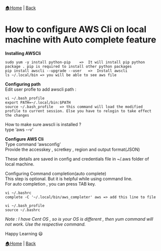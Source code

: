 [:house:Home](https://github.com/debbiswal/Articles) | [Back](https://github.com/debbiswal/Articles/blob/master/README.md#aws)  

# How to configure AWS Cli on local machine with Auto complete feature

**Installing AWSCli**  
```shell
sudo yum -y install python-pip    =>  It will install pip python package . pip is required to install other python packages
pip install awscli --upgrade --user   =>  Install awscli
ls ~/.local/bin => you will be able to see aws file
```  

**Configuring path**  
Edit user profle to add awscli path :  
```shell
vi ~/.bash_profile  
export PATH=~/.local/bin:$PATH  
source ~/.bash_profile   => this command will load the modified profile to current session. Else you have to relogin to take effect the changes  
```  

How to make sure awscli is installed ?  
type ‘aws --v’  

**Configure AWS Cli**  
Type command ‘awsconfig’   
Provide the accesskey , scretkey , region and output format(JSON)  

These details are saved in config and credentials file in ~/.aws folder of local machine.  
 
Configuring Command completion(auto complete)  
This step is optional. But it is helpful while using command line.  
For auto completion , you can press TAB key.  
```shell
vi ~/.bashrc  
complete -C '~/.local/bin/aws_completer' aws => add this line to file  

vi ~/.bash_profile  
source ~/.bashrc  
```  

*Note : I have Cent OS  , so is your OS is different , then yum command will not work. Use the respective command.*

Happy Learning :smiley:  

[:house:Home](https://github.com/debbiswal/Articles) | [Back](https://github.com/debbiswal/Articles/blob/master/README.md#aws)  
